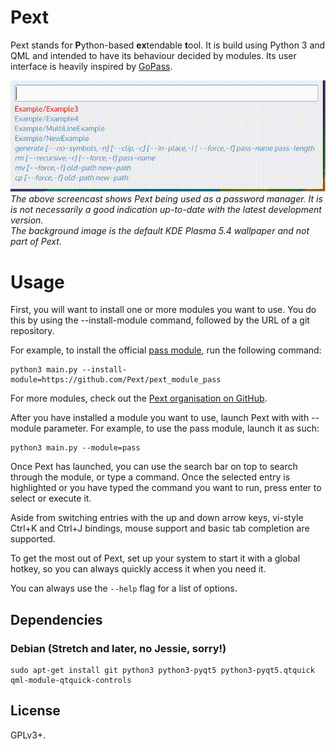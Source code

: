 # Pext
Pext stands for **P**ython-based **ex**tendable **t**ool. It is build using
Python 3 and QML and intended to have its behaviour decided by modules. Its user
interface is heavily inspired by [GoPass](https://github.com/cortex/gopass).

![Screencast](screencast.gif)  
*The above screencast shows Pext being used as a password manager. It is
is not necessarily a good indication up-to-date with the latest development
version.  
The background image is the default KDE Plasma 5.4 wallpaper and not
part of Pext.*

# Usage
First, you will want to install one or more modules you want to use. You do
this by using the --install-module command, followed by the URL of a git
repository.

For example, to install the official
[pass module](https://github.com/Pext/pext_module_pass), run the following
command:

    python3 main.py --install-module=https://github.com/Pext/pext_module_pass

For more modules, check out the
[Pext organisation on GitHub](https://github.com/Pext).

After you have installed a module you want to use, launch Pext with with
--module parameter. For example, to use the pass module, launch it as such:

    python3 main.py --module=pass

Once Pext has launched, you can use the search bar on top to search through the
module, or type a command. Once the selected entry is highlighted or you have
typed the command you want to run, press enter to select or execute it.

Aside from switching entries with the up and down arrow keys, vi-style Ctrl+K
and Ctrl+J bindings, mouse support and basic tab completion are supported.

To get the most out of Pext, set up your system to start it with a global
hotkey, so you can always quickly access it when you need it.

You can always use the `--help` flag for a list of options.

## Dependencies
### Debian (Stretch and later, no Jessie, sorry!)

    sudo apt-get install git python3 python3-pyqt5 python3-pyqt5.qtquick qml-module-qtquick-controls

## License
GPLv3+.
